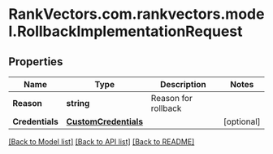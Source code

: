 # RankVectors.com.rankvectors.model.RollbackImplementationRequest

## Properties

Name | Type | Description | Notes
------------ | ------------- | ------------- | -------------
**Reason** | **string** | Reason for rollback | 
**Credentials** | [**CustomCredentials**](CustomCredentials.md) |  | [optional] 

[[Back to Model list]](../../README.md#documentation-for-models) [[Back to API list]](../../README.md#documentation-for-api-endpoints) [[Back to README]](../../README.md)

